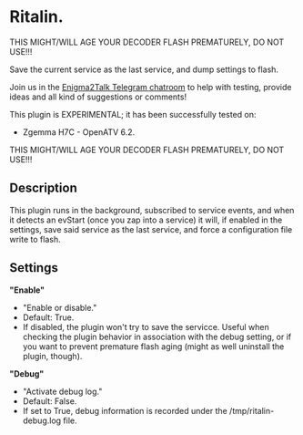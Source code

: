 # Ritalin.

THIS MIGHT/WILL AGE YOUR DECODER FLASH PREMATURELY, DO NOT USE!!!

Save the current service as the last service, and dump settings to flash.

Join us in the [Enigma2Talk Telegram chatroom](https://t.me/talkenigma2)
to help with testing, provide ideas and all kind of suggestions or comments!

This plugin is EXPERIMENTAL; it has been successfully tested on:
* Zgemma H7C - OpenATV 6.2.

THIS MIGHT/WILL AGE YOUR DECODER FLASH PREMATURELY, DO NOT USE!!!

## Description

This plugin runs in the background, subscribed to service events, and when it
detects an evStart (once you zap into a service) it will, if enabled in the
settings, save said service as the last service, and force a configuration file
write to flash.

## Settings

**"Enable"**
* "Enable or disable."
* Default: True.
* If disabled, the plugin won't try to save the servicce. Useful when checking
  the plugin behavior in association with the debug setting, or if you want to
  prevent premature flash aging (might as well uninstall the plugin, though).

**"Debug"**
* "Activate debug log."
* Default: False.
* If set to True, debug information is recorded under the
  /tmp/ritalin-debug.log file.

